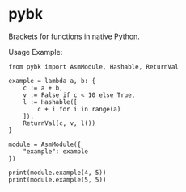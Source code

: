 # pybk
Brackets for functions in native Python.

Usage Example:
```python3
from pybk import AsmModule, Hashable, ReturnVal

example = lambda a, b: {
    c := a + b,
    v := False if c < 10 else True,
    l := Hashable([
        c + i for i in range(a)
    ]),
    ReturnVal(c, v, l())
}

module = AsmModule({
    "example": example
})

print(module.example(4, 5))
print(module.example(5, 5))

```
